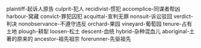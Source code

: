 plaintiff-起诉人原告
culprit-犯人
recidivist-惯犯
accomplice-同谋者帮凶
harbour-窝藏
convict-罪犯囚犯
acquittal-宣判无罪
nonsuit-诉讼驳回
verdict-判决
nonobservance-不遵守违反
orchard-果园
vineyard-葡萄园
tenure-占有土地
plough-耕犁
loosen-松土
descent-血统
hybrid-杂种混血儿
aboriginal-土著的原来的
ancestor-祖先祖宗
forerunner-先驱祖先


